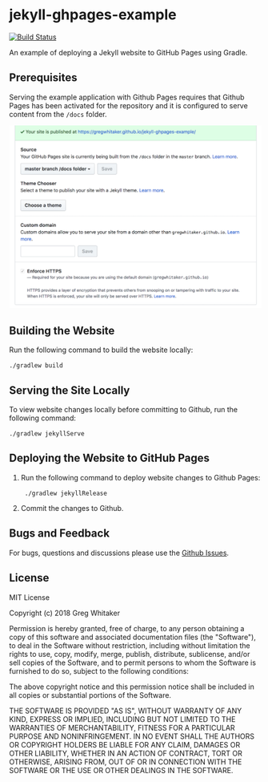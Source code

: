 # jekyll-ghpages-example
[![Build Status](https://travis-ci.org/gregwhitaker/jekyll-ghpages-example.svg?branch=master)](https://travis-ci.org/gregwhitaker/jekyll-ghpages-example)

An example of deploying a Jekyll website to GitHub Pages using Gradle.

## Prerequisites
Serving the example application with Github Pages requires that Github Pages has been activated for the repository and
it is configured to serve content from the `/docs` folder.

![ghpages config](ghpages_config.png)

## Building the Website
Run the following command to build the website locally:

    ./gradlew build

## Serving the Site Locally
To view website changes locally before committing to Github, run the following command:

    ./gradlew jekyllServe

## Deploying the Website to GitHub Pages
1. Run the following command to deploy website changes to Github Pages:

        ./gradlew jekyllRelease

2. Commit the changes to Github.

## Bugs and Feedback
For bugs, questions and discussions please use the [Github Issues](https://github.com/gregwhitaker/jekyll-ghpages-example/issues).

## License
MIT License

Copyright (c) 2018 Greg Whitaker

Permission is hereby granted, free of charge, to any person obtaining a copy
of this software and associated documentation files (the "Software"), to deal
in the Software without restriction, including without limitation the rights
to use, copy, modify, merge, publish, distribute, sublicense, and/or sell
copies of the Software, and to permit persons to whom the Software is
furnished to do so, subject to the following conditions:

The above copyright notice and this permission notice shall be included in all
copies or substantial portions of the Software.

THE SOFTWARE IS PROVIDED "AS IS", WITHOUT WARRANTY OF ANY KIND, EXPRESS OR
IMPLIED, INCLUDING BUT NOT LIMITED TO THE WARRANTIES OF MERCHANTABILITY,
FITNESS FOR A PARTICULAR PURPOSE AND NONINFRINGEMENT. IN NO EVENT SHALL THE
AUTHORS OR COPYRIGHT HOLDERS BE LIABLE FOR ANY CLAIM, DAMAGES OR OTHER
LIABILITY, WHETHER IN AN ACTION OF CONTRACT, TORT OR OTHERWISE, ARISING FROM,
OUT OF OR IN CONNECTION WITH THE SOFTWARE OR THE USE OR OTHER DEALINGS IN THE
SOFTWARE.